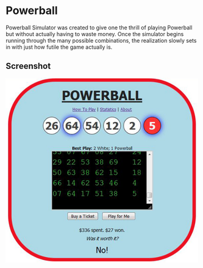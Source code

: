 Powerball
====

Powerball Simulator was created to give one the thrill of playing Powerball but without actually having to waste money. Once the simulator begins running through the many possible combinations, the realization slowly sets in with just how futile the game actually is.

Screenshot
----
![Screenshot](/screenshots/pb.jpg)